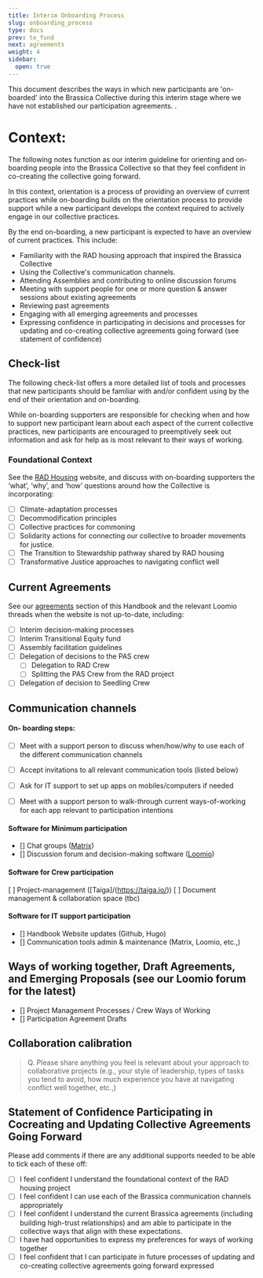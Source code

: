 ```yaml
---
title: Interim Onboarding Process
slug: onboarding_process
type: docs
prev: te_fund
next: agreements
weight: 4
sidebar:
  open: true
---
```


This document describes the ways in which new participants are 'on-boarded' into the Brassica Collective during this interim stage where we have not established our participation agreements. .

# Context: 

The following notes function as our interim guideline for orienting and on-boarding people into the Brassica Collective so that they feel confident in co-creating the collective going forward. 

In this context, orientation is a process of providing an overview of current practices while on-boarding builds on the orientation process to provide support while a new participant develops the context required to actively engage in our collective practices. 

By the end on-boarding, a new participant is expected to have an overview of current practices. This include:
* Familiarity with the RAD housing approach that inspired the Brassica Collective
* Using the Collective's communication channels.
* Attending Assemblies and contributing to online discussion forums 
* Meeting with support people for one or more question & answer sessions about existing agreements 
* Reviewing past agreements 
* Engaging with all emerging agreements and processes
* Expressing confidence in participating in decisions and processes for updating and co-creating collective agreements going forward (see statement of confidence)

## Check-list 

The following check-list offers a more detailed list of tools and processes that new participants should be familiar with and/or confident using by the end of their orientation and on-boarding. 

While on-boarding supporters are responsible for checking when and how to support new participant learn about each aspect of the current collective practices, new participants are encouraged to preemptively seek out information and ask for help as is most relevant to their ways of working. 

### Foundational Context 
See the [RAD Housing](content/about) website, and discuss with on-boarding supporters the ‘what’, ‘why’, and ‘how’ questions around how the Collective is incorporating:
- [ ] Climate-adaptation processes
- [ ] Decommodification principles
- [ ] Collective practices for commoning
- [ ] Solidarity actions for connecting our collective to broader movements for justice. 
- [ ] The Transition to Stewardship pathway shared by RAD housing
- [ ] Transformative Justice approaches to navigating conflict well

## Current Agreements 
See our [agreements](.../agreements/) section of this Handbook and the relevant Loomio threads when the website is not up-to-date, including:
- [ ] Interim decision-making processes 
- [ ] Interim Transitional Equity fund
- [ ] Assembly facilitation guidelines
- [ ] Delegation of decisions to the PAS crew
    - [ ] Delegation to RAD Crew
    - [ ] Splitting the PAS Crew from the RAD project
- [ ] Delegation of decision to Seedling Crew

## Communication channels 
#### On- boarding steps:
- [ ] Meet with a support person to discuss when/how/why to use each of the different communication channels
- [ ] Accept invitations to all relevant communication tools (listed below)
- [ ] Ask for IT support to set up apps on mobiles/computers if needed
- [ ] Meet with a support person to walk-through current ways-of-working for each app relevant to participation intentions 


#### Software for Minimum participation 
- [] Chat groups ([Matrix](https://matrix.org/)) 
- [] Discussion forum and decision-making software ([Loomio](https://www.loomio.com/)) 

#### Software for Crew participation
[ ] Project-management ([Taiga]/(https://taiga.io/)) 
[ ] Document management & collaboration space (tbc)

#### Software for IT support participation
- [] Handbook Website updates (Github, Hugo)
- [] Communication tools admin & maintenance (Matrix, Loomio, etc.,)

## Ways of working together, Draft Agreements, and Emerging Proposals (see our Loomio forum for the latest) 
- [] Project Management Processes / Crew Ways of Working
- [] Participation Agreement Drafts

## Collaboration calibration
> Q. Please share anything you feel is relevant about your approach to collaborative projects (e.g., your style of leadership, types of tasks you tend to avoid, how much experience you have at navigating conflict well together, etc.,) 

## Statement of Confidence Participating in Cocreating and Updating Collective Agreements Going Forward 

Please add comments if there are any additional supports needed to be able to tick each of these off:

- [ ] I feel confident I understand the foundational context of the RAD housing project
- [ ] I feel confident I can use each of the Brassica communication channels appropriately
- [ ] I feel confident I understand the current Brassica agreements (including building high-trust relationships) and am able to participate in the collective ways that align with these expectations. 
- [ ] I have had opportunities to express my preferences for ways of working together
- [ ] I feel confident that I can participate in future processes of updating and co-creating collective agreements going forward expressed
